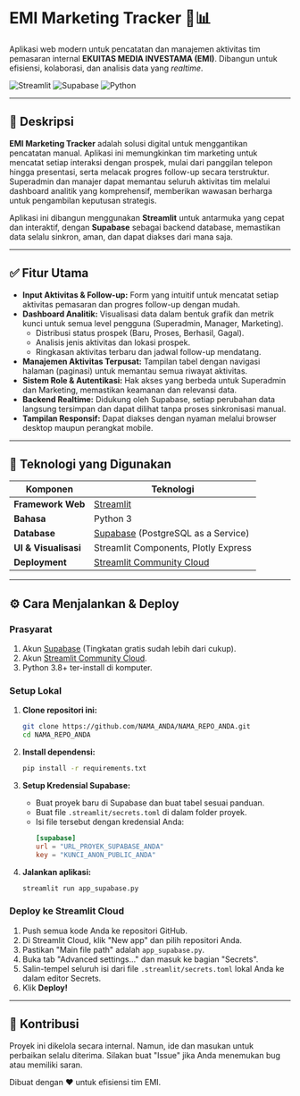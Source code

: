 # EMI Marketing Tracker 💼📊

Aplikasi web modern untuk pencatatan dan manajemen aktivitas tim pemasaran internal **EKUITAS MEDIA INVESTAMA (EMI)**. Dibangun untuk efisiensi, kolaborasi, dan analisis data yang *realtime*.

<div align="left">
  <img src="https://img.shields.io/badge/Streamlit-FF4B4B?style=for-the-badge&logo=streamlit&logoColor=white" alt="Streamlit"/>
  <img src="https://img.shields.io/badge/Supabase-3ECF8E?style=for-the-badge&logo=supabase&logoColor=white" alt="Supabase"/>
  <img src="https://img.shields.io/badge/Python-3776AB?style=for-the-badge&logo=python&logoColor=white" alt="Python"/>
</div>


---

## 🎯 Deskripsi

**EMI Marketing Tracker** adalah solusi digital untuk menggantikan pencatatan manual. Aplikasi ini memungkinkan tim marketing untuk mencatat setiap interaksi dengan prospek, mulai dari panggilan telepon hingga presentasi, serta melacak progres follow-up secara terstruktur. Superadmin dan manajer dapat memantau seluruh aktivitas tim melalui dashboard analitik yang komprehensif, memberikan wawasan berharga untuk pengambilan keputusan strategis.

Aplikasi ini dibangun menggunakan **Streamlit** untuk antarmuka yang cepat dan interaktif, dengan **Supabase** sebagai backend database, memastikan data selalu sinkron, aman, dan dapat diakses dari mana saja.

---

## ✅ Fitur Utama

-   **Input Aktivitas & Follow-up:** Form yang intuitif untuk mencatat setiap aktivitas pemasaran dan progres follow-up dengan mudah.
-   **Dashboard Analitik:** Visualisasi data dalam bentuk grafik dan metrik kunci untuk semua level pengguna (Superadmin, Manager, Marketing).
    -   Distribusi status prospek (Baru, Proses, Berhasil, Gagal).
    -   Analisis jenis aktivitas dan lokasi prospek.
    -   Ringkasan aktivitas terbaru dan jadwal follow-up mendatang.
-   **Manajemen Aktivitas Terpusat:** Tampilan tabel dengan navigasi halaman (paginasi) untuk memantau semua riwayat aktivitas.
-   **Sistem Role & Autentikasi:** Hak akses yang berbeda untuk Superadmin dan Marketing, memastikan keamanan dan relevansi data.
-   **Backend Realtime:** Didukung oleh Supabase, setiap perubahan data langsung tersimpan dan dapat dilihat tanpa proses sinkronisasi manual.
-   **Tampilan Responsif:** Dapat diakses dengan nyaman melalui browser desktop maupun perangkat mobile.

---

## 🔧 Teknologi yang Digunakan

| Komponen           | Teknologi                                                              |
| ------------------ | ---------------------------------------------------------------------- |
| **Framework Web**  | [Streamlit](https://streamlit.io)                                      |
| **Bahasa**         | Python 3                                                               |
| **Database**       | [Supabase](https://supabase.com) (PostgreSQL as a Service)             |
| **UI & Visualisasi** | Streamlit Components, Plotly Express                                   |
| **Deployment**     | [Streamlit Community Cloud](https://streamlit.io/cloud)                |

---

## ⚙️ Cara Menjalankan & Deploy

### Prasyarat

1.  Akun [Supabase](https://supabase.com) (Tingkatan gratis sudah lebih dari cukup).
2.  Akun [Streamlit Community Cloud](https://streamlit.io/cloud).
3.  Python 3.8+ ter-install di komputer.

### Setup Lokal

1.  **Clone repositori ini:**
    ```bash
    git clone https://github.com/NAMA_ANDA/NAMA_REPO_ANDA.git
    cd NAMA_REPO_ANDA
    ```

2.  **Install dependensi:**
    ```bash
    pip install -r requirements.txt
    ```

3.  **Setup Kredensial Supabase:**
    -   Buat proyek baru di Supabase dan buat tabel sesuai panduan.
    -   Buat file `.streamlit/secrets.toml` di dalam folder proyek.
    -   Isi file tersebut dengan kredensial Anda:
        ```toml
        [supabase]
        url = "URL_PROYEK_SUPABASE_ANDA"
        key = "KUNCI_ANON_PUBLIC_ANDA"
        ```

4.  **Jalankan aplikasi:**
    ```bash
    streamlit run app_supabase.py
    ```

### Deploy ke Streamlit Cloud

1.  Push semua kode Anda ke repositori GitHub.
2.  Di Streamlit Cloud, klik "New app" dan pilih repositori Anda.
3.  Pastikan "Main file path" adalah `app_supabase.py`.
4.  Buka tab "Advanced settings..." dan masuk ke bagian "Secrets".
5.  Salin-tempel seluruh isi dari file `.streamlit/secrets.toml` lokal Anda ke dalam editor Secrets.
6.  Klik **Deploy!**

---

## 👥 Kontribusi

Proyek ini dikelola secara internal. Namun, ide dan masukan untuk perbaikan selalu diterima. Silakan buat "Issue" jika Anda menemukan bug atau memiliki saran.

Dibuat dengan ❤️ untuk efisiensi tim EMI.